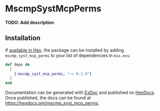 # MscmpSystMcpPerms

**TODO: Add description**

## Installation

If [available in Hex](https://hex.pm/docs/publish), the package can be installed
by adding `mscmp_syst_mcp_perms` to your list of dependencies in `mix.exs`:

```elixir
def deps do
  [
    {:mscmp_syst_mcp_perms, "~> 0.1.0"}
  ]
end
```

Documentation can be generated with [ExDoc](https://github.com/elixir-lang/ex_doc)
and published on [HexDocs](https://hexdocs.pm). Once published, the docs can
be found at <https://hexdocs.pm/mscmp_syst_mcp_perms>.

